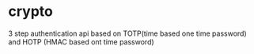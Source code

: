 # crypto

3 step authentication api based on TOTP(time based one time password) and HOTP (HMAC based ont time password)
